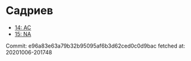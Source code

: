 # Садриев
- [14: AC](14.md)
- [15: NA](15.md)

Commit: e96a83e63a79b32b95095af6b3d62ced0c0d9bac
 fetched at: 20201006-201748
